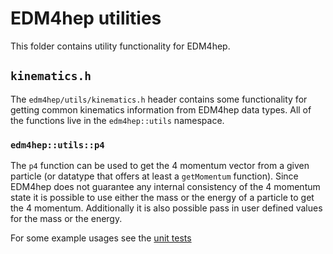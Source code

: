 # EDM4hep utilities

This folder contains utility functionality for EDM4hep.

## `kinematics.h`

The `edm4hep/utils/kinematics.h` header contains some functionality for getting common kinematics information from EDM4hep data types. All of the functions live in the `edm4hep::utils` namespace.

### `edm4hep::utils::p4`
The `p4` function can be used to get the 4 momentum vector from a given particle (or datatype that offers at least a `getMomentum` function).
Since EDM4hep does not guarantee any internal consistency of the 4 momentum state it is possible to use either the mass or the energy of a particle to get the 4 momentum. Additionally it is also possible pass in user defined values for the mass or the energy.

For some example usages see the [unit tests](/test/utils/test_kinematics.cpp)
